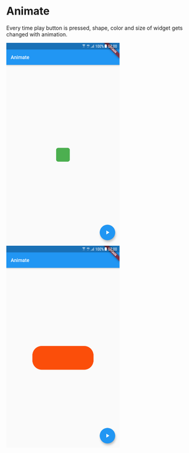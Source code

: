 # Animate

Every time play button is pressed,
shape, color and size of widget gets changed with animation.

<img src="screenshots/start.png" alt="Home Page" width="300" />

<img src="screenshots/end.png" alt="Home Page" width="300" />
